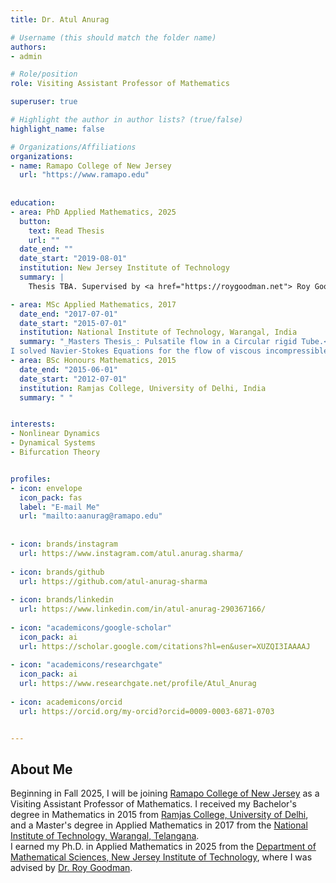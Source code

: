 ```yaml
---
title: Dr. Atul Anurag

# Username (this should match the folder name)
authors:
- admin

# Role/position
role: Visiting Assistant Professor of Mathematics

superuser: true

# Highlight the author in author lists? (true/false)
highlight_name: false

# Organizations/Affiliations
organizations:
- name: Ramapo College of New Jersey
  url: "https://www.ramapo.edu"
  
  
education:
- area: PhD Applied Mathematics, 2025
  button:
    text: Read Thesis
    url: ""
  date_end: ""
  date_start: "2019-08-01"
  institution: New Jersey Institute of Technology
  summary: |
    Thesis TBA. Supervised by <a href="https://roygoodman.net"> Roy Goodman</a>

- area: MSc Applied Mathematics, 2017
  date_end: "2017-07-01"
  date_start: "2015-07-01"
  institution: National Institute of Technology, Warangal, India
  summary: "_Masters Thesis_: Pulsatile flow in a Circular rigid Tube.<br />
I solved Navier-Stokes Equations for the flow of viscous incompressible fluids. I also wrote a C++ program for the graphical analysis of the topic."
- area: BSc Honours Mathematics, 2015
  date_end: "2015-06-01"
  date_start: "2012-07-01"
  institution: Ramjas College, University of Delhi, India
  summary: " "


interests:
- Nonlinear Dynamics
- Dynamical Systems
- Bifurcation Theory


profiles:
- icon: envelope
  icon_pack: fas
  label: "E-mail Me"
  url: "mailto:aanurag@ramapo.edu"
  
  
- icon: brands/instagram
  url: https://www.instagram.com/atul.anurag.sharma/
  
- icon: brands/github
  url: https://github.com/atul-anurag-sharma
  
- icon: brands/linkedin
  url: https://www.linkedin.com/in/atul-anurag-290367166/
  
- icon: "academicons/google-scholar"
  icon_pack: ai
  url: https://scholar.google.com/citations?hl=en&user=XUZQI3IAAAAJ
  
- icon: "academicons/researchgate"  
  icon_pack: ai
  url: https://www.researchgate.net/profile/Atul_Anurag
  
- icon: academicons/orcid
  url: https://orcid.org/my-orcid?orcid=0009-0003-6871-0703


---
```


## About Me
Beginning in Fall 2025, I will be joining [Ramapo College of New Jersey](https://www.ramapo.edu) as a Visiting Assistant Professor of Mathematics. I received my Bachelor's degree in Mathematics in 2015 from [Ramjas College, University of Delhi](https://ramjas.du.ac.in/college/web/index.php?r=department/department-of-mathematics), and a Master's degree in Applied Mathematics in 2017 from the [National Institute of Technology, Warangal, Telangana](https://www.nitw.ac.in/math).  
I earned my Ph.D. in Applied Mathematics in 2025 from the [Department of Mathematical Sciences, New Jersey Institute of Technology](https://math.njit.edu), where I was advised by [Dr. Roy Goodman](https://roygoodman.net).
